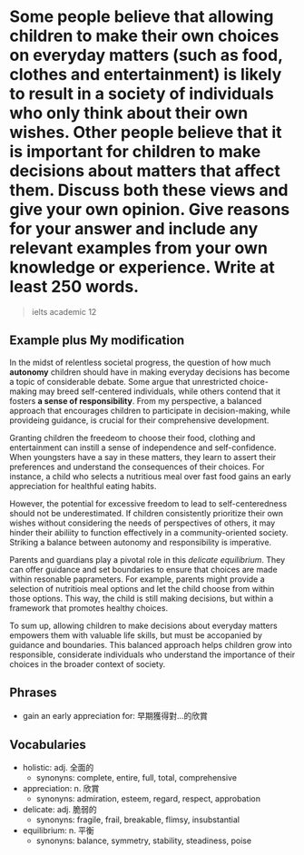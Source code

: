 # Some people believe that allowing children to make their own choices on everyday matters (such as food, clothes and entertainment) is likely to result in a society of individuals who only think about their own wishes. Other people believe that it is important for children to make decisions about matters that affect them. Discuss both these views and give your own opinion. Give reasons for your answer and include any relevant examples from your own knowledge or experience. Write at least 250 words.

> ielts academic 12


## Example plus My modification

In the midst of relentless societal progress, the question of how much **autonomy** children should have in making everyday decisions has become a topic of considerable debate. Some argue that unrestricted choice-making may breed self-centered individuals, while others contend that it fosters **a sense of responsibility**. From my perspective, a balanced approach that encourages children to participate in decision-making, while provideing guidance, is crucial for their comprehensive development.

Granting children the freedeom to choose their food, clothing and entertainment can instill a sense of independence and self-confidence. When youngsters have a say in these matters, they learn to assert their preferences and understand the consequences of their choices. For instance, a child who selects a nutritious meal over fast food gains an early appreciation for healthful eating habits.

However, the potential for excessive freedom to lead to self-centeredness should not be underestimated. If children consistently prioritize their own wishes without considering the needs of perspectives of others, it may hinder their abiliity to function effectively in a community-oriented society. Striking a balance between autonomy and responsibility is imperative.

Parents and guardians play a pivotal role in this *delicate equilibrium*. They can offer guidance and set boundaries to ensure that choices are made within resonable paprameters. For example, parents might provide a selection of nutritiois meal options and let the child choose from within those options. This way, the child is still making decisions, but within a framework that promotes healthy choices.

To sum up, allowing children to make decisions about everyday matters empowers them with valuable life skills, but must be accopanied by guidance and boundaries. This balanced approach helps children grow into responsible, considerate individuals who understand the importance of their choices in the broader context of society.

## Phrases

- gain an early appreciation for: 早期獲得對...的欣賞

## Vocabularies

- holistic: adj. 全面的
  - synonyns: complete, entire, full, total, comprehensive
- appreciation: n. 欣賞
  - synonyns: admiration, esteem, regard, respect, approbation
- delicate: adj. 脆弱的
  - synonyns: fragile, frail, breakable, flimsy, insubstantial
- equilibrium: n. 平衡
  - synonyns: balance, symmetry, stability, steadiness, poise
